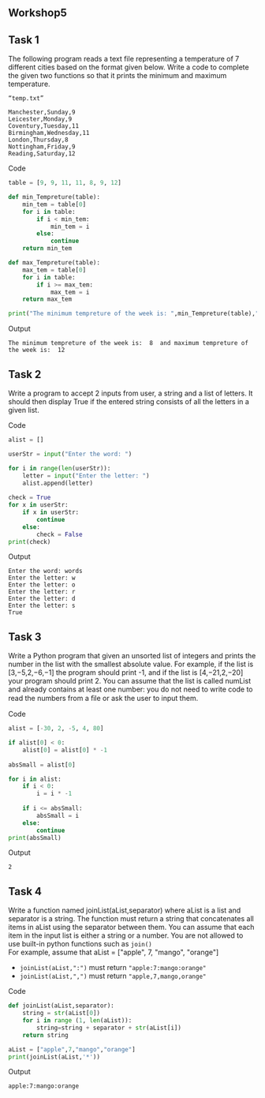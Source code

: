 ## Workshop5

## Task 1

The following program reads a text file representing a temperature of 7 different cities based on the format given below. Write a code to complete the given two functions so that it prints the minimum and maximum temperature.
```
“temp.txt”

Manchester,Sunday,9
Leicester,Monday,9
Coventury,Tuesday,11
Birmingham,Wednesday,11
London,Thursday,8
Nottingham,Friday,9
Reading,Saturday,12
```

Code
```py
table = [9, 9, 11, 11, 8, 9, 12]

def min_Tempreture(table):
    min_tem = table[0]
    for i in table:
        if i < min_tem:
            min_tem = i
        else:
            continue
    return min_tem

def max_Tempreture(table):
    max_tem = table[0]
    for i in table:
        if i >= max_tem:
            max_tem = i
    return max_tem

print("The minimum tempreture of the week is: ",min_Tempreture(table)," and maximum tempreture of the week is: ",max_Tempreture(table))
```
Output
```
The minimum tempreture of the week is:  8  and maximum tempreture of the week is:  12
```

## Task 2

Write a program to accept 2 inputs from user, a string and a list of letters. It should then display True if the entered string consists of all the letters in a given list.

Code
```py
alist = []

userStr = input("Enter the word: ")

for i in range(len(userStr)):
    letter = input("Enter the letter: ")
    alist.append(letter)
    
check = True
for x in userStr:
    if x in userStr:
        continue
    else:
        check = False
print(check)
```
Output
```
Enter the word: words
Enter the letter: w
Enter the letter: o
Enter the letter: r
Enter the letter: d
Enter the letter: s
True
```

## Task 3
Write a Python program that given an unsorted list of integers and prints the number in the list with the smallest absolute value. For example, if the list is [3,−5,2,−6,−1] the program should print -1, and if the list is [4,−21,2,−20] your program should print 2. You can assume that the list is called numList and already contains at least one number: you do not need to write code to read the numbers from a ﬁle or ask the user to input them.

Code
```py
alist = [-30, 2, -5, 4, 80]

if alist[0] < 0:
    alist[0] = alist[0] * -1
        
absSmall = alist[0]

for i in alist:
    if i < 0:
        i = i * -1
        
    if i <= absSmall:
        absSmall = i
    else:
        continue
print(absSmall)
```
Output
```
2
```

## Task 4

Write a function named joinList(aList,separator) where aList is a list and separator is a string. The function must return a string that concatenates all items in aList using the separator between them. You can assume that each item in the input list is either a string or a number. You are not allowed to use built-in python functions such as `join()`   
For example, assume that aList = ["apple", 7, "mango", "orange"] 
* `joinList(aList,":")` must return `"apple:7:mango:orange"` 
* `joinList(aList,",")` must return `"apple,7,mango,orange"`

Code
```py
def joinList(aList,separator):
    string = str(aList[0])
    for i in range (1, len(aList)):
        string=string + separator + str(aList[i])
    return string

aList = ["apple",7,"mango","orange"]
print(joinList(aList,'*'))
```
Output
```
apple:7:mango:orange
```

